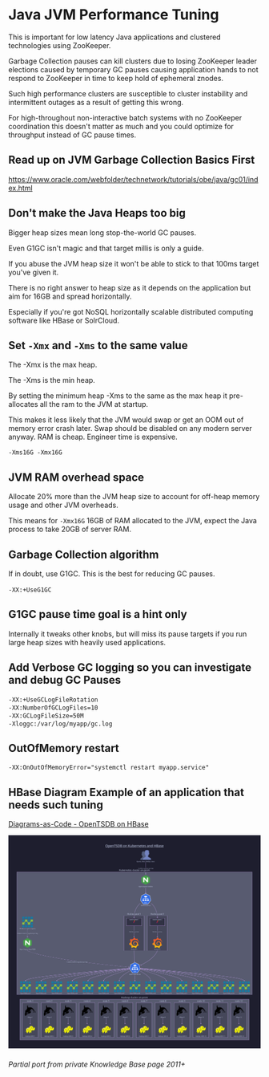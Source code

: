 # Java JVM Performance Tuning

This is important for low latency Java applications and clustered technologies using ZooKeeper.

Garbage Collection pauses can kill clusters due to losing ZooKeeper leader elections caused by temporary GC pauses
causing application hands to not respond to ZooKeeper in time to keep hold of ephemeral znodes.

Such high performance clusters are susceptible to cluster instability and intermittent outages as a result of getting this wrong.

For high-throughout non-interactive batch systems with no ZooKeeper coordination this doesn't matter as much and you
could optimize for throughput instead of GC pause times.

## Read up on JVM Garbage Collection Basics First

https://www.oracle.com/webfolder/technetwork/tutorials/obe/java/gc01/index.html

## Don't make the Java Heaps too big

Bigger heap sizes mean long stop-the-world GC pauses.

Even G1GC isn't magic and that target millis is only a guide.

If you abuse the JVM heap size it won't be able to stick to that 100ms target you've given it.

There is no right answer to heap size as it depends on the application but aim for 16GB and spread horizontally.

Especially if you're got NoSQL horizontally scalable distributed computing software like HBase or SolrCloud.

## Set `-Xmx` and `-Xms` to the same value

The -Xmx is the max heap.

The -Xms is the min heap.

By setting the minimum heap -Xms to the same as the max heap it pre-allocates all the ram to the JVM at startup.

This makes it less likely that the JVM would swap or get an OOM out of memory error crash later.
Swap should be disabled on any modern server anyway. RAM is cheap. Engineer time is expensive.

```shell
-Xms16G -Xmx16G
```

## JVM RAM overhead space

Allocate 20% more than the JVM heap size to account for off-heap memory usage and other JVM overheads.

This means for `-Xmx16G` 16GB of RAM allocated to the JVM, expect the Java process to take 20GB of server RAM.

## Garbage Collection algorithm

If in doubt, use G1GC. This is the best for reducing GC pauses.

`-XX:+UseG1GC`

## G1GC pause time goal is a hint only

Internally it tweaks other knobs, but will miss its pause targets if you run large heap sizes with heavily used applications.

## Add Verbose GC logging so you can investigate and debug GC Pauses

```shell
-XX:+UseGCLogFileRotation
-XX:NumberOfGCLogFiles=10
-XX:GCLogFileSize=50M
-Xloggc:/var/log/myapp/gc.log
```

## OutOfMemory restart

```shell
-XX:OnOutOfMemoryError="systemctl restart myapp.service"
```

## HBase Diagram Example of an application that needs such tuning

[Diagrams-as-Code - OpenTSDB on HBase](https://github.com/HariSekhon/Diagrams-as-Code#opentsdb-on-kubernetes-and-hbase)

![](https://github.com/HariSekhon/Diagrams-as-Code/raw/master/images/opentsdb_kubernetes_hbase.svg)

###### Partial port from private Knowledge Base page 2011+
